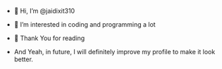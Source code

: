 - 👋 Hi, I’m @jaidixit310
- 👀 I’m interested in coding and programming a lot
- 🌱 Thank You for reading

- And Yeah, in future, I will definitely improve my profile to make it look better.

<!---
jaidixit310/jaidixit310 is a ✨ special ✨ repository because its `README.md` (this file) appears on your GitHub profile.
You can click the Preview link to take a look at your changes.
--->
